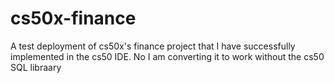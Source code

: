 # cs50x-finance
A test deployment of cs50x's finance project that I have successfully implemented in the cs50 IDE. No I am converting it to work without the cs50 SQL libraary
